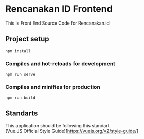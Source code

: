 # Rencanakan ID Frontend

This is Front End Source Code for Rencanakan.id

## Project setup

```
npm install
```

### Compiles and hot-reloads for development

```
npm run serve
```

### Compiles and minifies for production

```
npm run build
```

## Standarts

This application should be following this standart  
(Vue.JS Official Style Guide)[https://vuejs.org/v2/style-guide/]
